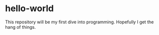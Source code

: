 # hello-world
This repository will be my first dive into programming. Hopefully I get the hang of things. 
